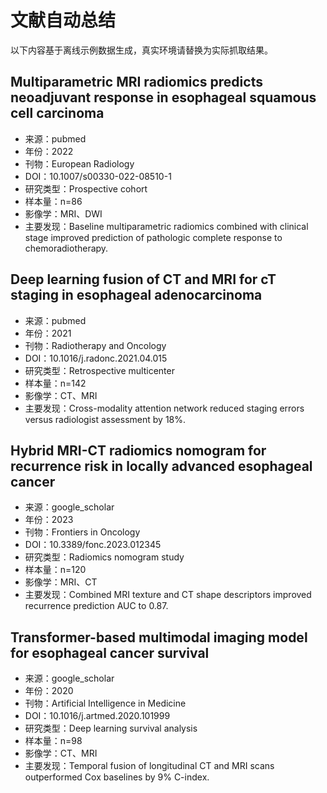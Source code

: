 # 文献自动总结

以下内容基于离线示例数据生成，真实环境请替换为实际抓取结果。

## Multiparametric MRI radiomics predicts neoadjuvant response in esophageal squamous cell carcinoma
- 来源：pubmed
- 年份：2022
- 刊物：European Radiology
- DOI：10.1007/s00330-022-08510-1
- 研究类型：Prospective cohort
- 样本量：n=86
- 影像学：MRI、DWI
- 主要发现：Baseline multiparametric radiomics combined with clinical stage improved prediction of pathologic complete response to chemoradiotherapy.

## Deep learning fusion of CT and MRI for cT staging in esophageal adenocarcinoma
- 来源：pubmed
- 年份：2021
- 刊物：Radiotherapy and Oncology
- DOI：10.1016/j.radonc.2021.04.015
- 研究类型：Retrospective multicenter
- 样本量：n=142
- 影像学：CT、MRI
- 主要发现：Cross-modality attention network reduced staging errors versus radiologist assessment by 18%.

## Hybrid MRI-CT radiomics nomogram for recurrence risk in locally advanced esophageal cancer
- 来源：google_scholar
- 年份：2023
- 刊物：Frontiers in Oncology
- DOI：10.3389/fonc.2023.012345
- 研究类型：Radiomics nomogram study
- 样本量：n=120
- 影像学：MRI、CT
- 主要发现：Combined MRI texture and CT shape descriptors improved recurrence prediction AUC to 0.87.

## Transformer-based multimodal imaging model for esophageal cancer survival
- 来源：google_scholar
- 年份：2020
- 刊物：Artificial Intelligence in Medicine
- DOI：10.1016/j.artmed.2020.101999
- 研究类型：Deep learning survival analysis
- 样本量：n=98
- 影像学：CT、MRI
- 主要发现：Temporal fusion of longitudinal CT and MRI scans outperformed Cox baselines by 9% C-index.
